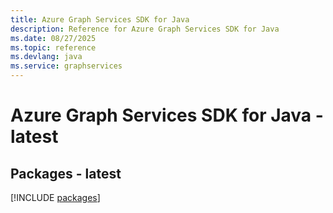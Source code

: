 ```yaml
---
title: Azure Graph Services SDK for Java
description: Reference for Azure Graph Services SDK for Java
ms.date: 08/27/2025
ms.topic: reference
ms.devlang: java
ms.service: graphservices
---
```

# Azure Graph Services SDK for Java - latest
## Packages - latest
[!INCLUDE [packages](graph-services-index.md)]